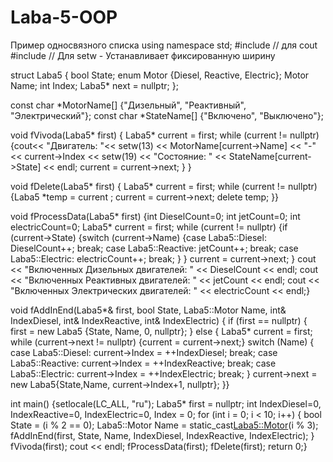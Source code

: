 # Laba-5-OOP
Пример односвязного списка 
using namespace std;
#include <iostream> // для cout
#include <iomanip> // Для setw - Устанавливает фиксированную ширину

struct Laba5 { bool State; enum Motor {Diesel, Reactive, Electric}; 
Motor Name; int Index; Laba5* next = nullptr; }; 

const char *MotorName[] {"Дизельный", "Реактивный", "Электрический"}; 
const char *StateName[] {"Включено", "Выключено"};

void fVivoda(Laba5* first)
{ Laba5* current = first;
  while (current != nullptr)
{cout<< "Двигатель: "<< setw(13) << MotorName[current->Name] << "-" << current->Index << setw(19) << "Состояние: " << StateName[current->State] << endl;
current = current->next; } }

void fDelete(Laba5* first)
{ Laba5* current = first;
while (current != nullptr) 
{Laba5 *temp = current ;
current = current->next;
delete temp; }}

void fProcessData(Laba5* first) 
{int DieselCount=0;
  int jetCount=0;
  int electricCount=0;
  Laba5* current = first;
  while (current != nullptr)
{if (current->State)
{switch (current->Name)
	{case Laba5::Diesel:	DieselCount++;	break;
	case Laba5::Reactive:	jetCount++;		break;
	case Laba5::Electric:	electricCount++;	break; } } 
	current = current->next; }
cout << "Включенных Дизельных двигателей: " << DieselCount << endl;
cout << "Включенных Реактивных двигателей: " << jetCount << endl;
cout << "Включенных Электрических двигателей: " << electricCount << endl;}

void fAddInEnd(Laba5*& first, bool State, Laba5::Motor Name, int& IndexDiesel, int& IndexReactive, int& IndexElectric)
{ if (first == nullptr) { first = new Laba5 {State, Name, 0, nullptr}; }
  else { Laba5* current = first;
	  while (current->next != nullptr) {current = current->next;}
switch (Name) 
{ case Laba5::Diesel: current->Index = ++IndexDiesel;	break;
   case Laba5::Reactive: current->Index = ++IndexReactive;	break;
   case Laba5::Electric: current->Index = ++IndexElectric;	break; } 
   current->next = new Laba5{State,Name, current->Index+1, nullptr}; }}

int main()
{setlocale(LC_ALL, "ru");
Laba5* first = nullptr;
int IndexDiesel=0, IndexReactive=0, IndexElectric=0, Index = 0;
for (int i = 0; i < 10; i++) { bool State = (i % 2 == 0);
Laba5::Motor Name = static_cast<Laba5::Motor>(i % 3);
fAddInEnd(first, State, Name, IndexDiesel, IndexReactive, IndexElectric); }
fVivoda(first);	cout << endl;	fProcessData(first);	fDelete(first);
return 0;}
